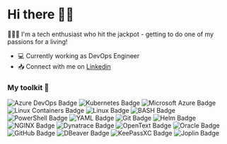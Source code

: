 # Hi there 👋🏻

👨🏻‍💻 I'm a tech enthusiast who hit the jackpot - getting to do one of my passions for a living!

- 💻 Currently working as DevOps Engineer 
- 📥 Connect with me on [Linkedin](https://www.linkedin.com/in/gianlucacarputo/)

### My toolkit 🧰
![Azure DevOps Badge](https://img.shields.io/badge/Azure%20DevOps-0078D7?logo=azuredevops&logoColor=fff&style=for-the-badge) ![Kubernetes Badge](https://img.shields.io/badge/Kubernetes-326CE5?logo=kubernetes&logoColor=fff&style=for-the-badge) ![Microsoft Azure Badge](https://img.shields.io/badge/Microsoft%20Azure-0078D4?logo=microsoftazure&logoColor=fff&style=for-the-badge) ![Linux Containers Badge](https://img.shields.io/badge/Linux%20Containers-333?logo=linuxcontainers&logoColor=fff&style=for-the-badge) ![Linux Badge](https://img.shields.io/badge/Linux-FCC624?logo=linux&logoColor=000&style=for-the-badge) ![BASH Badge](https://img.shields.io/badge/BASH-4EAA25?logo=gnubash&logoColor=fff&style=for-the-badge) ![PowerShell Badge](https://img.shields.io/badge/PowerShell-5391FE?logo=powershell&logoColor=fff&style=for-the-badge) ![YAML Badge](https://img.shields.io/badge/YAML-CB171E?logo=yaml&logoColor=fff&style=for-the-badge) ![Git Badge](https://img.shields.io/badge/Git-F05032?logo=git&logoColor=fff&style=for-the-badge) ![Helm Badge](https://img.shields.io/badge/Helm-0F1689?logo=helm&logoColor=fff&style=for-the-badge) ![NGINX Badge](https://img.shields.io/badge/NGINX-009639?logo=nginx&logoColor=fff&style=for-the-badge) ![Dynatrace Badge](https://img.shields.io/badge/Dynatrace-1496FF?logo=dynatrace&logoColor=fff&style=for-the-badge) ![OpenText Badge](https://img.shields.io/badge/OpenText-000?logo=opentext&logoColor=fff&style=for-the-badge) ![Oracle Badge](https://img.shields.io/badge/Oracle-F80000?logo=oracle&logoColor=fff&style=for-the-badge) ![GitHub Badge](https://img.shields.io/badge/GitHub-181717?logo=github&logoColor=fff&style=for-the-badge) ![DBeaver Badge](https://img.shields.io/badge/DBeaver-382923?logo=dbeaver&logoColor=fff&style=for-the-badge) ![KeePassXC Badge](https://img.shields.io/badge/KeePassXC-6CAC4D?logo=keepassxc&logoColor=fff&style=for-the-badge) ![Joplin Badge](https://img.shields.io/badge/Joplin-1071D3?logo=joplin&logoColor=fff&style=for-the-badge)
